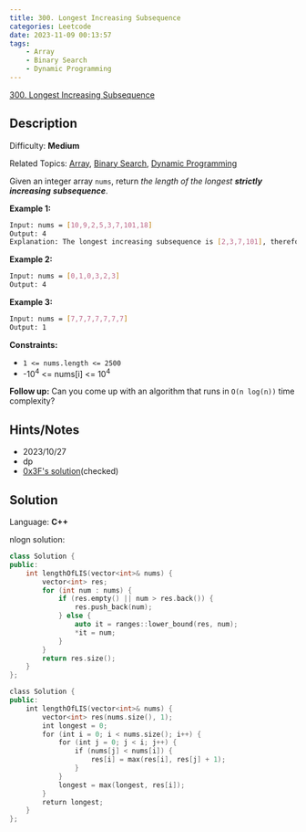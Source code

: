 ```yaml
---
title: 300. Longest Increasing Subsequence
categories: Leetcode
date: 2023-11-09 00:13:57
tags:
    - Array
    - Binary Search
    - Dynamic Programming
---
```


[300\. Longest Increasing Subsequence](https://leetcode.com/problems/longest-increasing-subsequence/)

## Description

Difficulty: **Medium**

Related Topics: [Array](https://leetcode.com/tag/https://leetcode.com/tag/array//), [Binary Search](https://leetcode.com/tag/https://leetcode.com/tag/binary-search//), [Dynamic Programming](https://leetcode.com/tag/https://leetcode.com/tag/dynamic-programming//)

Given an integer array `nums`, return _the length of the longest **strictly increasing**_ <span data-keyword="subsequence-array" class=" cursor-pointer relative text-dark-blue-s text-sm"></span>_**subsequence**_.

**Example 1:**

```bash
Input: nums = [10,9,2,5,3,7,101,18]
Output: 4
Explanation: The longest increasing subsequence is [2,3,7,101], therefore the length is 4.
```

**Example 2:**

```bash
Input: nums = [0,1,0,3,2,3]
Output: 4
```

**Example 3:**

```bash
Input: nums = [7,7,7,7,7,7,7]
Output: 1
```

**Constraints:**

* `1 <= nums.length <= 2500`
* -10<sup>4</sup> <= nums[i] <= 10<sup>4</sup>

**Follow up:** Can you come up with an algorithm that runs in `O(n log(n))` time complexity?

## Hints/Notes

* 2023/10/27
* dp
* [0x3F's solution](https://leetcode.cn/problems/longest-increasing-subsequence/solutions/2147040/jiao-ni-yi-bu-bu-si-kao-dpfu-o1-kong-jia-4zma/)(checked)

## Solution

Language: **C++**

nlogn solution:

```C++
class Solution {
public:
    int lengthOfLIS(vector<int>& nums) {
        vector<int> res;
        for (int num : nums) {
            if (res.empty() || num > res.back()) {
                res.push_back(num);
            } else {
                auto it = ranges::lower_bound(res, num);
                *it = num;
            }
        }
        return res.size();
    }
};
```

```C++
class Solution {
public:
    int lengthOfLIS(vector<int>& nums) {
        vector<int> res(nums.size(), 1);
        int longest = 0;
        for (int i = 0; i < nums.size(); i++) {
            for (int j = 0; j < i; j++) {
                if (nums[j] < nums[i]) {
                    res[i] = max(res[i], res[j] + 1);
                }
            }
            longest = max(longest, res[i]);
        }
        return longest;
    }
};
```
